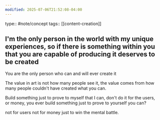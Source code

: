 ```yaml
---
modified: 2025-07-06T21:52:08-04:00
---
```

type:: #note/concept
tags:: [[content-creation]]

## I'm the only person in the world with my unique experiences, so if there is something within you that you are capable of producing it deserves to be created 

You are the only person who can and will ever create it

The value in art is not how many people see it, the value comes from how many people couldn't have created what you can.

Build something just to prove to myself that I can, don't do it for the users, or money, 
you ever build something
just to prove to yourself
you can?

not for users
not for money
just to win the mental battle.

